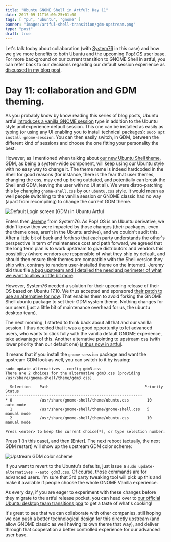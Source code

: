 ```yaml
---
title: "Ubuntu GNOME Shell in Artful: Day 11"
date: 2017-09-11T16:00:25+01:00
tags: [ "pu", "ubuntu", "gnome" ]
banner: "images/artful-shell-transition/gdm-upstream.png"
type: "post"
draft: true
---
```


Let's talk today about collaboration (with [System76](https://system76.com) in this case) and how we give more benefits to both Ubuntu and the upcoming [Pop! OS](https://system76.com/pop) user base. For more background on our current transition to GNOME Shell in artful, you can refer back to our decisions regarding our default session experience as [discussed in my blog post](/2017/08/03/ubuntu--guadec-2017-and-plans-for-gnome-shell-migration/).


# Day 11: collaboration and GDM theming.

As you probably know by know reading this series of blog posts, Ubuntu artful [introduces a vanilla GNOME session](https://didrocks.fr/2017/08/15/ubuntu-gnome-shell-in-artful-day-2/) type in addition to the Ubuntu style and experience default session. This one can be installed as easily as typing (or using any UI enabling you to install technical packages): `sudo apt install gnome-session`. You can then easily switch, in GDM, between the different kind of sessions and choose the one fitting your personality the best.

However, as I mentioned when talking about [our new Ubuntu Shell theme](https://didrocks.fr/2017/09/04/ubuntu-gnome-shell-in-artful-day-9/), GDM, as being a system-wide component, will keep using our Ubuntu style with no easy way to change it. The theme name is indeed hardcoded in the Shell for good reasons (for instance, there is the fear that user themes, changing the css, may end up being outdated, and potentially can break the Shell and GDM, leaving the user with no UI at all). We were distro-patching this by changing `gnome-shell.css` by our `ubuntu.css` style. It would mean as well people switching to the vanilla session or GNOME classic had no way (apart from recompiling) to change the current GDM theme.

![Default Login screen (GDM) in Ubuntu Artful](/images/artful-shell-transition/gdm-welcome.png)

Enters then [Jeremy](https://twitter.com/jeremy_soller) from System76. As Pop! OS is an Ubuntu derivative, we didn't know they were impacted by those changes (their packages, even the theme ones, aren't in the Ubuntu archive), and we couldn't audit this. After a little bit of back and forth so that each party understands the other's perspective in term of maintenance cost and path forward, we agreed that the long term plan is to work upstream to give distributors and vendors this possibility (where vendors are responsible of what they ship by default, and should then ensure their themes are compatible with the Shell version they ship with, contrary to random user-installed theme on the Internet). Jeremy did thus file [a bug upstream and I detailed the need and perimeter of what we want to allow a little bit more](https://bugzilla.gnome.org/show_bug.cgi?id=787454).

However, System76 needed a solution for their upcoming release of their OS based on Ubuntu 17.10. We thus accepted and sponsored [their patch to use an alternative for now](https://launchpad.net/ubuntu/+source/gnome-shell/3.25.91-0ubuntu4). That enables them to avoid forking the GNOME Shell ubuntu package to set their GDM system theme. Nothing changes for our users (just a little bit of maintenance overhead for us, the ubuntu desktop team).

The next morning, I started to think back about all that and our vanilla session. I thus decided that it was a good opportunity to let advanced users, who wants to stick fully with the vanilla default GNOME experience, take advantage of this. Another alternative pointing to upstream css (with lower priority than our default one) [is thus now in artful](https://launchpad.net/ubuntu/+source/gnome-session/3.25.90-0ubuntu3).

It means that if you install the `gnome-session` package and want the upstream GDM look as well, you can switch to it by issuing:

```
sudo update-alternatives --config gdm3.css
There are 2 choices for the alternative gdm3.css (providing /usr/share/gnome-shell/theme/gdm3.css).

  Selection    Path                                          Priority   Status
------------------------------------------------------------
* 0            /usr/share/gnome-shell/theme/ubuntu.css        10        auto mode
  1            /usr/share/gnome-shell/theme/gnome-shell.css   5         manual mode
  2            /usr/share/gnome-shell/theme/ubuntu.css        10        manual mode

Press <enter> to keep the current choice[*], or type selection number:
```

Press 1 (in this case), and then [Enter]. The next reboot (actually, the next GDM restart) will show up the upstream GDM color scheme:

![Upstream GDM color scheme](/images/artful-shell-transition/gdm-upstream.png)


If you want to revert to the Ubuntu's defaults, just issue a `sudo update-alternatives --auto gdm3.css`. Of course, those commands are for advanced users. I'm sure that 3rd party tweaking tool will pick up this and make it available if people choose the whole GNOME Vanilla experience.

As every day, if you are eager to experiment with these changes before they migrate to the artful release pocket, you can head over to [our official Ubuntu desktop team transitions ppa](https://launchpad.net/~ubuntu-desktop/+archive/ubuntu/transitions) to get a taste of what's cooking!

It's great to see that we can collaborate with other companies, still hoping we can push a better technological design for this directly upstream (and allow GNOME classic as well having its own theme that way), and deliver through that cooperation a better controlled experience for our advanced user base.
